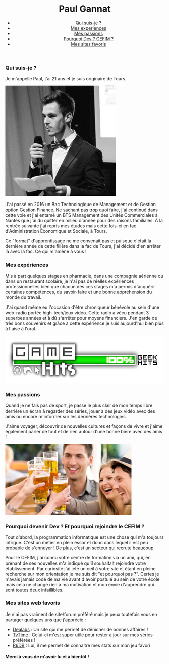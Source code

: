<header>
    <link rel="stylesheet" href="https://github.com/Skittoule/Moi-c-est-Paul/blob/master/css">
    <h1>Paul Gannat</h1>
    <ul id="navigation">
        <li><a href="#Moi">Qui suis-je ?</a></li>
        <li><a href="#Experiences">Mes experiences</a></li>
        <li><a href="#Passions">Mes passions</a></li>
        <li><a href="#Dev">Pourquoi Dev ? CEFIM ?</a></li>
        <li><a href="#Favoris">Mes sites favoris</a></li>
    </ul>
</header>

<section>
    <h3>Qui suis-je ?</h3>
    <p>Je m'appelle Paul, j'ai 21 ans et je suis originaire de Tours.</p> 
    <img src="moi.jpg" width="351" height="350">
    <p>J'ai passé en 2016 un Bac Technologique de Management et de Gestion option Gestion Finance. Ne sachant pas trop quoi faire, j'ai continué dans cette voie et j'ai entamé un BTS Management des Unités Commerciales à Nantes que j'ai du quitter en milieu d'année         pour des raisons familiales. À la rentrée suivante j'ai repris mes études mais cette fois-ci en fac d'Administration Économique et       Sociale, à Tours.</p> 
    <p>Ce "format" d'apprentissage ne me convenait pas et puisque c'était la dernière année de cette filière dans la fac de Tours, j'ai  décidé d'en arrêter là avec la fac. Ce qui m'amène à vous !</p>
</section>

<section>
    <h3>Mes expériences</h3>
    <p> Mis à part quelques stages en pharmacie, dans une compagnie aérienne ou dans un restaurant scolaire, je n'ai pas de réelles expériences professionnelles bien que chacun des ces stages m'a permis d'acquérir certaines compétences, du savoir-faire et une bonne appréhension du monde du travail.
    <p>J'ai quand même eu l'occasion d'être chroniqueur bénévole au sein d'une web-radio portée high-tech/jeux vidéo. Cette radio a vécu pendant 3 superbes années et à dû s'arrêter pour moyens financiers. J'en garde de très bons souvenirs et grâce à cette expérience je suis aujourd'hui bien plus à l'aise à l'oral.</p>
    <img src="game hits.png" width="512" heigh="512">
</section>

<section>
    <h3>Mes passions</h3>
    <p>Quand je ne fais pas de sport, je passe le plus clair de mon temps libre derrière un écran à regarder des séries, jouer à des jeux vidéo avec des amis ou encore m'informer sur les dernières technologies.</p>
    <p>J'aime voyager, découvrir de nouvelles cultures et façons de vivre et j'aime également parler de tout et de rien autour d'une bonne bière avec des amis !</p>
    <img src="amis-biere.jpg" width="400" heigh="400">
</section>

<section>
    <h3>Pourquoi devenir Dev ? Et pourquoi rejoindre le CEFIM ?</h3> 
    <p>Tout d'abord, la programmation informatique est une chose qui m'a toujours intrigué. C'est un métier en plein essor et donc dans lequel il est peu probable de s'ennuyer ! De plus, c'est un secteur qui recrute beaucoup.</p> 
    <p>Pour le CEFIM, j'ai connu votre centre de formation via un ami, qui, en prenant de ses nouvelles m'a indiqué qu'il souhaitait rejoindre votre établissement. Par curiosité j'ai jeté un oeil à votre site et étant en pleine recherche sur mon orientation je me suis dit "et pourquoi pas ?". Certes je n'avais jamais codé de ma vie avant d'avoir postulé au sein de votre école mais cela ne change rien à ma motivation et mon envie d'apprendre qui sont toutes deux infaillibles.</p> 
</section>

<section>
    <h3>Mes sites web favoris</h3>
    <p>Je n'ai pas vraiment de site/forum préféré mais je peux toutefois vous en partager quelques uns que j'apprécie :</p>
        <ul>
            <li> <a href="https://www.dealabs.com/"> Dealabs</a> : Un site qui me permet de dénicher de bonnes affaires !
            <li> <a href="https://www.tvtime.com/fr"> TvTime </a> : Celui-ci m'est super utile pour rester à jour sur mes séries préférées !
            <li> <a href="https://r6db.com/"> R6DB</a> : Lui, il me permet de connaître mes stats sur mon jeu favori
</section>

<h4>Merci à vous de m'avoir lu et à bientôt !</h4>
